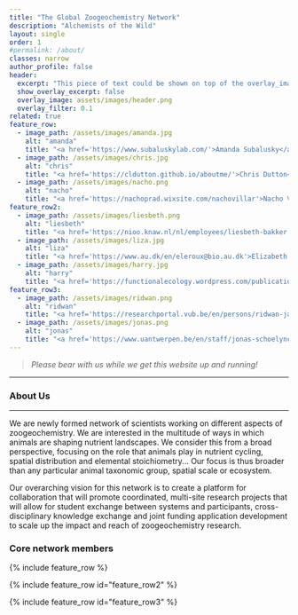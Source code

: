 ```yaml
---
title: "The Global Zoogeochemistry Network"
description: "Alchemists of the Wild"
layout: single
order: 1
#permalink: /about/
classes: narrow
author_profile: false
header:
  excerpt: "This piece of text could be shown on top of the overlay_image, just under the title"
  show_overlay_excerpt: false
  overlay_image: assets/images/header.png
  overlay_filter: 0.1
related: true
feature_row:
  - image_path: /assets/images/amanda.jpg
    alt: "amanda"
    title: "<a href='https://www.subaluskylab.com/'>Amanda Subalusky</a>"
  - image_path: /assets/images/chris.jpg
    alt: "chris"
    title: "<a href='https://cldutton.github.io/aboutme/'>Chris Dutton</a>"
  - image_path: /assets/images/nacho.png
    alt: "nacho"
    title: "<a href='https://nachoprad.wixsite.com/nachovillar'>Nacho Villar</a>"
feature_row2:
  - image_path: /assets/images/liesbeth.png
    alt: "liesbeth"
    title: "<a href='https://nioo.knaw.nl/nl/employees/liesbeth-bakker'>Liesbeth Bakker</a>"
  - image_path: /assets/images/liza.jpg
    alt: "liza"
    title: "<a href='https://www.au.dk/en/eleroux@bio.au.dk'>Elizabeth le Roux</a>"
  - image_path: /assets/images/harry.jpg
    alt: "harry"
    title: "<a href='https://functionalecology.wordpress.com/publications-harry-olde-venterink/'>Harry Olde Venterink</a>"
feature_row3:
  - image_path: /assets/images/ridwan.png
    alt: "ridwan"
    title: "<a href='https://researchportal.vub.be/en/persons/ridwan-jaafar'>Ridwan Jaafar</a>"
  - image_path: /assets/images/jonas.png
    alt: "jonas"
    title: "<a href='https://www.uantwerpen.be/en/staff/jonas-schoelynck/'>Jonas Schoelynck (PI)</a>"
---
```


 > *Please bear with us while we get this website up and running!*
---

### About Us
---

We are newly formed network of scientists working on different aspects of zoogeochemistry. We are interested in the multitude of ways in which animals are shaping nutrient landscapes. We consider this from a broad perspective, focusing on the role that animals play in nutrient cycling, spatial distribution and elemental stoichiometry... Our focus is thus broader than any particular animal taxonomic group, spatial scale or ecosystem.

Our overarching vision for this network is to create a platform for collaboration that will promote coordinated, multi-site research projects that will allow for student exchange between systems and participants, cross-disciplinary knowledge exchange and joint funding application development to scale up the impact and reach of zoogeochemistry research.


### Core network members

{% include feature_row %}

{% include feature_row id="feature_row2" %}

{% include feature_row id="feature_row3" %}


[amanda]:          <https://www.subaluskylab.com/>
[chris]:           <https://cldutton.github.io/aboutme/>
[nacho]:           <https://nachoprad.wixsite.com/nachovillar>
[liesbeth]:        <https://nioo.knaw.nl/nl/employees/liesbeth-bakker>
[liza]:            <https://www.au.dk/en/eleroux@bio.au.dk>
[harry]:           <https://functionalecology.wordpress.com/publications-harry-olde-venterink/>
[ridwan]:          <https://researchportal.vub.be/en/persons/ridwan-jaafar>
[jonas]:           <https://www.uantwerpen.be/en/staff/jonas-schoelynck/>
